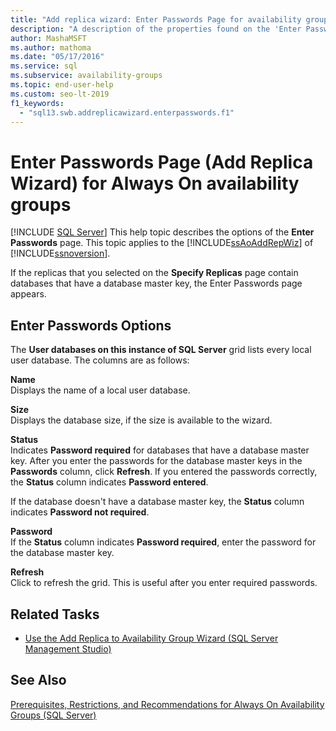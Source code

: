 ```yaml
---
title: "Add replica wizard: Enter Passwords Page for availability groups"
description: "A description of the properties found on the 'Enter Passwords Page' of the 'Add Replica' wizard in SQL Server Management Studio."
author: MashaMSFT
ms.author: mathoma
ms.date: "05/17/2016"
ms.service: sql
ms.subservice: availability-groups
ms.topic: end-user-help
ms.custom: seo-lt-2019
f1_keywords:
  - "sql13.swb.addreplicawizard.enterpasswords.f1"
---
```

# Enter Passwords Page (Add Replica Wizard) for Always On availability groups
[!INCLUDE [SQL Server](../../../includes/applies-to-version/sqlserver.md)]
  This help topic describes the options of the **Enter Passwords** page. This topic applies to the [!INCLUDE[ssAoAddRepWiz](../../../includes/ssaoaddrepwiz-md.md)] of [!INCLUDE[ssnoversion](../../../includes/ssnoversion-md.md)].  
  
 If the replicas that you selected on the **Specify Replicas** page contain databases that have a database master key, the Enter Passwords page appears.  
  
## Enter Passwords Options  
 The **User databases on this instance of SQL Server** grid lists every local user database. The columns are as follows:  
  
 **Name**  
 Displays the name of a local user database.  
  
 **Size**  
 Displays the database size, if the size is available to the wizard.  
  
 **Status**  
 Indicates **Password required** for databases that have a database master key. After you enter the passwords for the database master keys in the **Passwords** column, click **Refresh**. If you entered the passwords correctly, the **Status** column indicates **Password entered**.  
  
 If the database doesn't have a database master key, the **Status** column indicates **Password not required**.  
  
 **Password**  
 If the **Status** column indicates **Password required**, enter the password for the database master key.  
  
 **Refresh**  
 Click to refresh the grid. This is useful after you enter required passwords.  
  
## Related Tasks  
  
-   [Use the Add Replica to Availability Group Wizard &#40;SQL Server Management Studio&#41;](../../../database-engine/availability-groups/windows/use-the-add-replica-to-availability-group-wizard-sql-server-management-studio.md)  
  
## See Also  
 [Prerequisites, Restrictions, and Recommendations for Always On Availability Groups &#40;SQL Server&#41;](../../../database-engine/availability-groups/windows/prereqs-restrictions-recommendations-always-on-availability.md)  
  
  
